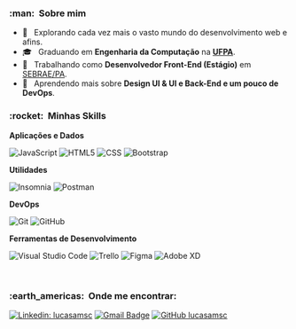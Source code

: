 <h3> :man: &nbsp;Sobre mim </h3>

- 🤔 &nbsp; Explorando cada vez mais o vasto mundo do desenvolvimento web e afins.
- 🎓 &nbsp; Graduando em **Engenharia da Computação** na <a href="https://portal.ufpa.br/">**UFPA**</a>.
- 💼 &nbsp; Trabalhando como **Desenvolvedor Front-End (Estágio)** em <a href="https://www.sebrae.com.br/sites/PortalSebrae/ufs/pa?codUf=15">SEBRAE/PA</a>.
- 🌱 &nbsp; Aprendendo mais sobre **Design UI & UI e Back-End e um pouco de DevOps**.

<h3> :rocket: &nbsp;Minhas Skills </h3>

**Aplicações e Dados**

  ![JavaScript](https://img.shields.io/badge/JavaScript-F7DF1E?style=for-the-badge&logo=javascript&logoColor=black)
  ![HTML5](https://img.shields.io/badge/HTML5-E34F26?style=for-the-badge&logo=html5&logoColor=white)
  ![CSS](https://img.shields.io/badge/CSS3-1572B6?style=for-the-badge&logo=css3&logoColor=white)
  ![Bootstrap](https://img.shields.io/badge/Bootstrap-563D7C?style=for-the-badge&logo=bootstrap&logoColor=white)

**Utilidades**

  ![Insomnia](https://img.shields.io/badge/-Insomnia-4000BF?style=for-the-badge&logo=insomnia)
  ![Postman](https://img.shields.io/badge/-Postman-FF6C37?style=for-the-badge&logo=postman&logoColor=white)

**DevOps**

  ![Git](https://img.shields.io/badge/-Git-333333?style=for-the-badge&logo=git)
  ![GitHub](https://img.shields.io/badge/GitHub-100000?style=for-the-badge&logo=github&logoColor=white)

**Ferramentas de Desenvolvimento**

  ![Visual Studio Code](https://img.shields.io/badge/-Visual%20Studio%20Code-333333?style=flat&logo=visual-studio-code&logoColor=007ACC)
  ![Trello](https://img.shields.io/badge/-Trello-333333?style=flat&logo=trello&logoColor=007ACC)
  ![Figma](https://img.shields.io/badge/-Figma-333333?style=flat&logo=figma&logoColor=007ACC)
  ![Adobe XD](https://img.shields.io/badge/-Adobe%20XD-333333?style=flat&logo=adobe-xd&logoColor=007ACC)

<br/>

<h3> :earth_americas: &nbsp;Onde me encontrar: </h3> 

[![Linkedin: lucasamsc](https://img.shields.io/badge/-lucasamsc-blue?style=flat-square&logo=Linkedin&logoColor=white&link=https://www.linkedin.com/in/lucasamsc/)](https://www.linkedin.com/in/lucasamsc/)
[![Gmail Badge](https://img.shields.io/badge/-lucasam.sc@gmail.com-006bed?style=flat-square&logo=Gmail&logoColor=white&link=mailto:lucasam.sc@gmail.com)](mailto:lucasam.sc@gmail.com)
[![GitHub lucasamsc]( https://img.shields.io/github/followers/lucasamsc?label=follow&style=social)](https://github.com/lucasamsc)

